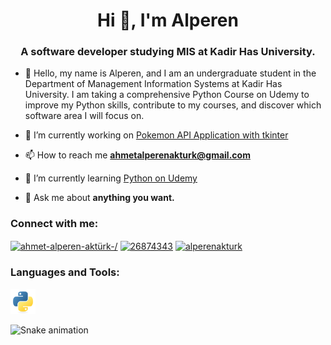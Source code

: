 <h1 align="center">Hi 👋, I'm Alperen</h1>
<h3 align="center">A software developer studying MIS at Kadir Has University.</h3>

- 👨 Hello, my name is Alperen, and I am an undergraduate student in the Department of Management Information Systems at Kadir Has University. I am taking a comprehensive Python Course on Udemy to improve my Python skills, contribute to my courses, and discover which software area I will focus on.

- 🔭 I’m currently working on [Pokemon API Application with tkinter](https://github.com/alperenakturk/PracticeProject5-PokemonAPIApplicationWithTkinter)

- 📫 How to reach me **ahmetalperenakturk@gmail.com**

- 🌱 I’m currently learning [Python on Udemy](https://www.udemy.com/course/python-100-gunluk-yazilim-kampi/?couponCode=KEEPLEARNING)

- 💬 Ask me about **anything you want.**

<h3 align="left">Connect with me:</h3>
<p align="left">
<a href="https://linkedin.com/in/ahmet-alperen-aktürk-/" target="blank"><img align="center" src="https://raw.githubusercontent.com/rahuldkjain/github-profile-readme-generator/master/src/images/icons/Social/linked-in-alt.svg" alt="ahmet-alperen-aktürk-/" height="30" width="40" /></a>
<a href="https://stackoverflow.com/users/26874343" target="blank"><img align="center" src="https://raw.githubusercontent.com/rahuldkjain/github-profile-readme-generator/master/src/images/icons/Social/stack-overflow.svg" alt="26874343" height="30" width="40" /></a>
<a href="https://kaggle.com/alperenakturk" target="blank"><img align="center" src="https://raw.githubusercontent.com/rahuldkjain/github-profile-readme-generator/master/src/images/icons/Social/kaggle.svg" alt="alperenakturk" height="30" width="40" /></a>
</p>

<h3 align="left">Languages and Tools:</h3>
<p align="left"> <a href="https://www.python.org" target="_blank" rel="noreferrer"> <img src="https://raw.githubusercontent.com/devicons/devicon/master/icons/python/python-original.svg" alt="python" width="40" height="40"/> </a> </p>

<img src="https://raw.githubusercontent.com/alperenakturk/alperenakturk/output/snake.svg" alt="Snake animation" />

